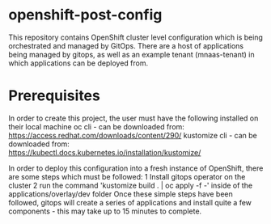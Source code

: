 # openshift-post-config
This repository contains OpenShift cluster level configuration which is being orchestrated and managed by GitOps.
There are a host of applications being managed by gitops, as well as an example tenant (mnaas-tenant) in which applications can be deployed from.

# Prerequisites
In order to create this project, the user must have the following installed on their local machine
oc cli - can be downloaded from: https://access.redhat.com/downloads/content/290/
kustomize cli - can be downloaded from: https://kubectl.docs.kubernetes.io/installation/kustomize/

In order to deploy this configuration into a fresh instance of OpenShift, there are some steps which must be followed:
 1 Install gitops operator on the cluster
 2 run the command 'kustomize build . | oc apply -f -' inside of the applications/overlay/dev folder
Once these simple steps have been followed, gitops will create a series of applications and install quite a few components - this may take up to 15 minutes to complete.
